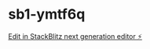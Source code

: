 # sb1-ymtf6q

[Edit in StackBlitz next generation editor ⚡️](https://stackblitz.com/~/github.com/timothyngugi26/sb1-ymtf6q)